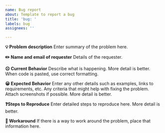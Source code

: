 ```yaml
---
name: Bug report
about: Template to report a bug
title: 'bug: '
labels: bug
assignees: ''

---
```


**💡 Problem description**
Enter summary of the problem here.

**✏️ Name and email of requester** 
Details of the requester.

**☹️ Current Behavior**
Describe what is happening. More detail is better. When code is pasted, use correct formatting.

**😀 Expected Behavior**
Enter any other details such as examples, links to requirements, etc. Any criteria that might help with fixing the problem. Attach screenshots if possible. More detail is better.

**❓Steps to Reproduce**
Enter detailed steps to reproduce here. More detail is better.

**🚧 Workaround**
If there is a way to work around the problem, place that information here.
